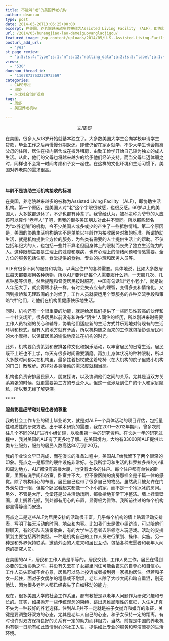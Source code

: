 ```yaml
---
title: 不能叫“老”的美国养老机构
author: deanzuo
type: post
date: 2014-05-20T13:06:25+00:00
excerpt: 在美国，养老院越来越多的被称为Assisted Living Facility （ALF），即协助生活机构。在这里，居民和工作人员是平等的。居民交钱，工作人员工作。居民在得到必要的生活协助之时，并没有失去在子女那里同住可能会丧失的自尊心和自信心。
url: /2014/05/bunengjiao-lao-demeiguoyanglaojigou/
featured_image: /wp-content/uploads/2014/05/U.S.-Assisted-Living-Facility.jpg
posturl_add_url:
  - 'yes'
st_page_review:
  - 'a:5:{s:4:"type";s:1:"n";s:12:"ratting_data";a:2:{s:5:"label";a:1:{i:0;s:0:"";}s:5:"score";a:1:{i:0;s:1:"0";}}s:7:"postion";s:2:"tl";s:5:"title";s:0:"";s:11:"score_label";s:0:"";}'
views:
  - "530"
duoshuo_thread_id:
  - "1167873763232973569"
categories:
  - CAPE专栏
  - 周舒
  - 环球社会创新观察
tags:
  - 周舒
  - 美国养老机构

---
```

<p style="text-align: center;">
  文/周舒
</p>

在美国，很多人从18岁开始就基本独立了。大多数美国大学生会向学校申请学生贷款，毕业工作之后再慢慢分期返还。即使仍留在家乡就学，不少大学生也会搬离父母的住所，居住在校内宿舍或在校外租房，由勤工俭学开始自己较为独立的成人生活。从此，他们的父母也将越来越少的给予他们经济支持。而当父母年迈体弱之时，同样也不会第一时间考虑和子女一起住。在这样的文化环境和生活习惯下，美国对养老院的需求很高。

&nbsp;

**年龄不是协助生活机构接收的标准**

在美国，养老院越来越多的被称为Assisted Living Facility （ALF），即协助生活机构。第一个原因，是美国人对“老”这个字眼很敏感，也很反感。60岁以上的美国人，大多数都退休了，不少也都有孙辈了。我曾经认为，被孙辈称为爷爷的人应该可以算作“老年人”了吧，但我的很多美国朋友对此并不赞同。所以那些起名为“xx养老院”的机构，令不少美国人或多或少的产生了一些抵触情绪。第二个原因是，美国的协助生活机构确实不是单单以年龄作为接收服务对象的标准。所谓协助生活，就是机构提供全方位的服务，为各类有需要的人士提供生活上的帮助。不仅包括年纪大的人，也包括一些并不算老但因身体上的限制而丧失了独立生活能力的人。这种限制主要是生理上的残障和疾病，也有心理上的情绪问题和情感需要。全方位的服务包括住房、食堂提供的食物、专业的护理和医务人员等。

ALF有很多不同的服务和功能，以满足住户的各种需要。具体地说，比如大多数居民每天都要服用各种药物，所以ALF要登记每个人需要服什么药、一天服几次、几点钟服等信息，然后提醒和督促居民按时服药。中国有句话叫“老小老小”，就是说人年纪大了，就变得跟小孩一样。有时会失去应有的理智，变得多变和情绪化，又回到撒娇和无理取闹的小时候了。工作人员就要运用个案服务的各种交流手段和策略“哄”他们，让他们在机构里健康快乐地生活。

同时，机构还有一个很重要的功能，就是给居民们提供了一些同质性较高的伙伴和一个社交场所。很多居民以前没有和许多“陌生”人同住的经历，所以刚进来时需要工作人员特别的关心和辅导，协助他们适应新的生活方式并乐观地对待现有的生活环境和模式。但有人的地方就有矛盾，所以机构随之而来的工作就包括协调居民间的大小摩擦，以保证居民的愉悦地度过在机构的时光。

此外，机构要负责策划和安排各种文化和娱乐活动，以丰富居民的日常生活。居民既不上班也不上学，每天有很多时间需要消磨。再加上身体状况的种种限制，所以大多数时间都呆在机构里，最多拄着拐杖或坐着轮椅（在大机构的院子里或小机构的门口）散散步。这样对各类活动的需求度就相当高。

机构也负责安排居民家人、朋友探访，以及协调他们之间的关系。尤其是当双方关系紧张的时候，就更需要第三方的专业介入。但这一点涉及到住户的个人和家庭隐私，所以我无缘了解更深。

** ** 

**服务彰显细节和对居住者的尊重**

我的社会工作专业的硕士毕业论文，就是对ALF一个具体活动的项目评估，包括量性和质性的研究方法。出于学术研究的需要，我在2011—2012年期间，曾多次前往几个不同的ALF进行小组访谈，以收集第一手的研究资料。在长达一年的研究过程中，我对美国的ALF有了更多地了解。在美国境内，大约有33000所ALF提供此类专业服务，服务的居民人数高达80万到120万。

我的毕业论文早已完成，而在漫长的准备过程中，美国ALF给我留下了两个很深的印象。亮点之一是那里的硬件设施非常好。在我所学习和生活的科罗拉多州的小镇和周边地方，ALF都没有高楼大厦，也没有太多的住户。每个住户都有单独的卧室，里面有洗手间和浴室。卧室并不大，但不像医院的病房那样全是千篇一律的感觉。除了机构用心的布置，居民自己也带了很多自己的物品。虽然我只被允许在门外匆匆扫一眼，但每个卧室看起来都像一个小小的家，而不是一个冷冰冰的房间。另外，不管是大厅、食堂还是公共活动场所，都收拾地非常干净整洁。墙上挂着壁画，桌上搁着花瓶，到处都有用心的布置，显得极为雅致。我所前往过的每个机构都显得静谧而安逸。

亮点之二是这些ALF为居民安排的活动很丰富。几乎每个机构的墙上贴着活动安排表，写明了每天活动的时间、地点和内容。比如我们去是做小组访谈，可以陪他们聊聊天，有的乐队去演奏歌曲，有的大学生志愿者去带领老人玩游戏。活动的安排策划主要包括两种类型。一种是机构自己的工作人员进行策划、操作、实施。另一种是和外界保持联系，邀请外面的人进来和居民互动。包括各种志愿者和老年人问题的研究人员。

在美国的ALF，居民和工作人员是平等的。居民交钱，工作人员工作。居民在得到必要的生活协助之时，并没有失去在子女那里同住可能会丧失的自尊心和自信心。工作人员失职或不合心意，居民可以马上投诉或者搬到另一家机构居住。但若和子女一起住，面对子女偶尔的粗暴或不耐烦，老年人除了大吵大闹和暗自垂泪，别无他法，因为很多老年人都已经丧失了自如移动的能力。

现在，很多美国大学的社会工作系里，都有教授是以老年人问题作为研究兴趣和专长的。其实，如果抛开一些传统观念的束缚、跳出思维局限性的框框，入住ALF真不失为一种较好的养老选择。住到ALF并不一定就是被子女抛弃和嫌弃的象征，关键是要调整好双方的心态，尤其是老年人自己的心态。和子女保持一定的距离，有时也许对双方保持良好的关系有一定的助力而非阻力。当然，前提是中国的养老机构有朝一日能有如此热情耐心的社工入驻，提供如此专业的服务和整洁漂亮的生活环境。

&nbsp;